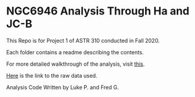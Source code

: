 # NGC6946 Analysis Through Ha and JC-B
This Repo is for Project 1 of ASTR 310 conducted in Fall 2020.

Each folder contains a readme describing the contents.

For more detailed walkthrough of the analysis, visit [this](https://umd0-my.sharepoint.com/:o:/g/personal/fgarcia4_umd_edu/EigP23ApGB1KiB1ynQe4W0YBzAjXOZWx2Pq8GYkvzt87jg?e=5%3arwl2Fy&at=9).

[Here](https://drive.google.com/drive/folders/1G8z-hWoQCP8RzQ9GQ6T-KiMg54vz_oSM?usp=sharing) is the link to the raw data used. 

Analysis Code Written by Luke P. and Fred G.
